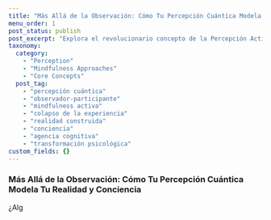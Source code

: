 ```yaml
---
title: "Más Allá de la Observación: Cómo Tu Percepción Cuántica Modela Tu Realidad y Conciencia"
menu_order: 1
post_status: publish
post_excerpt: "Explora el revolucionario concepto de la Percepción Activa en la Mindfulness Cuántica, donde tu atención consciente no solo observa, sino que moldea activamente tu realidad. Descubre cómo pasar de un observador pasivo a un participante consciente te empodera para transformar tus experiencias y construir una realidad más alineada con tu verdadero ser."
taxonomy:
  category:
    - "Perception"
    - "Mindfulness Approaches"
    - "Core Concepts"
  post_tag:
    - "percepción cuántica"
    - "observador-participante"
    - "mindfulness activa"
    - "colapso de la experiencia"
    - "realidad construida"
    - "conciencia"
    - "agencia cognitiva"
    - "transformación psicológica"
custom_fields: {}
---
```


### Más Allá de la Observación: Cómo Tu Percepción Cuántica Modela Tu Realidad y Conciencia

¿Alg